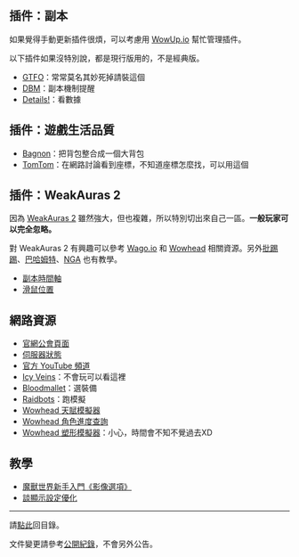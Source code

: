 ## 插件：副本

如果覺得手動更新插件很煩，可以考慮用 [WowUp.io](https://wowup.io/) 幫忙管理插件。

以下插件如果沒特別說，都是現行版用的，不是經典版。

- [GTFO](https://wow.curseforge.com/projects/gtfo)：常常莫名其妙死掉請裝這個
- [DBM](https://wow.curseforge.com/projects/deadly-boss-mods)：副本機制提醒
- [Details!](https://wow.curseforge.com/projects/details)：看數據

## 插件：遊戲生活品質

- [Bagnon](https://wow.curseforge.com/projects/bagnon)：把背包整合成一個大背包
- [TomTom](https://wow.curseforge.com/projects/tomtom)：在網路討論看到座標，不知道座標怎麼找，可以用這個

## 插件：WeakAuras 2

因為 [WeakAuras 2](https://www.curseforge.com/wow/addons/weakauras-2) 雖然強大，但也複雜，所以特別切出來自己一區。**一般玩家可以完全忽略。**

對 WeakAuras 2 有興趣可以參考 [Wago.io](https://wago.io/weakauras) 和 [Wowhead](http://www.wowhead.com/weakauras-addon-guide) 相關資源。另外[批踢踢](https://www.ptt.cc/bbs/WOW/M.1488827820.A.769.html)、[巴哈姆特](https://forum.gamer.com.tw/Co.php?bsn=05219&sn=5351696)、[NGA](https://bbs.nga.cn/read.php?tid=4655386&rand=613) 也有教學。

- [副本時間軸](https://wago.io/RaidAbilityTimeline)
- [滑鼠位置](https://wago.io/HkjSU79zz)

## 網路資源

- [官網公會頁面](https://worldofwarcraft.com/zh-tw/guild/tw/lights-hope/bad-weather)
- [伺服器狀態](https://worldofwarcraft.com/zh-tw/game/status)
- [官方 YouTube 頻道](https://www.youtube.com/channel/UCgNBSxvqQMhVYBo-XSnmbqg)
- [Icy Veins](http://www.icy-veins.com/wow/class-guides)：不會玩可以看這裡
- [Bloodmallet](https://bloodmallet.com/)：選裝備
- [Raidbots](https://www.raidbots.com/simbot)：跑模擬
- [Wowhead 天賦模擬器](http://www.wowhead.com/talent-calc)
- [Wowhead 角色進度查詢](https://www.wowhead.com/attunement)
- [Wowhead 塑形模擬器](http://www.wowhead.com/dressing-room)：小心，時間會不知不覺過去XD

## 教學

- [魔獸世界新手入門《影像選項》](https://youtu.be/o_DKrpgU0v0)
- [談顯示設定優化](https://forum.gamer.com.tw/Co.php?bsn=05219&sn=5266501)

--- 

請[點此](index.html)回目錄。

文件變更請參考[公開紀錄](https://github.com/dalechou/badweather.tw/commits/master/useful.md)，不會另外公告。
